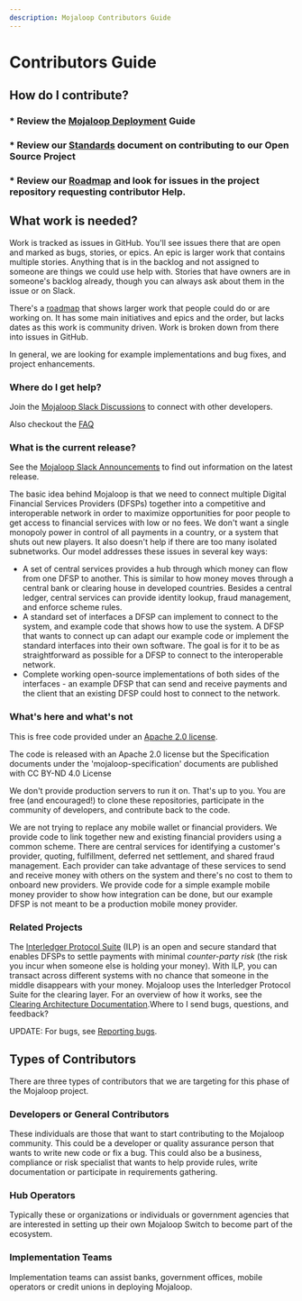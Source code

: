 ```yaml
---
description: Mojaloop Contributors Guide
---
```


# Contributors Guide

## How do I contribute?

### \* Review the [Mojaloop Deployment](mojaloop-deployment.md#mojaloop-deployment) Guide
### \* Review our [Standards](standards.md) document on contributing to our Open Source Project
### \* Review our [Roadmap](../mojaloop-roadmap.md) and look for issues in the project repository requesting contributor Help.

## What work is needed?

Work is tracked as issues in GitHub. You'll see issues there that are open and marked as bugs, stories, or epics. An epic is larger work that contains multiple stories. Anything that is in the backlog and not assigned to someone are things we could use help with. Stories that have owners are in someone's backlog already, though you can always ask about them in the issue or on Slack.

There's a [roadmap](https://github.com/mojaloop/mojaloop/blob/master/contribute/Roadmap.md) that shows larger work that people could do or are working on. It has some main initiatives and epics and the order, but lacks dates as this work is community driven. Work is broken down from there into issues in GitHub.

In general, we are looking for example implementations and bug fixes, and project enhancements.

### Where do I get help?

Join the [Mojaloop Slack Discussions](https://mojaloop-slack.herokuapp.com/) to connect with other developers.

Also checkout the [FAQ](https://github.com/mojaloop/mojaloop/blob/master/FAQ.md)

### What is the current release?

See the [Mojaloop Slack Announcements](https://mojaloop-slack.announcements) to find out information on the latest release.

The basic idea behind Mojaloop is that we need to connect multiple Digital Financial Services Providers \(DFSPs\) together into a competitive and interoperable network in order to maximize opportunities for poor people to get access to financial services with low or no fees. We don't want a single monopoly power in control of all payments in a country, or a system that shuts out new players. It also doesn't help if there are too many isolated subnetworks. Our model addresses these issues in several key ways:

* A set of central services provides a hub through which money can flow from one DFSP to another. This is similar to how money moves through a central bank or clearing house in developed countries. Besides a central ledger, central services can provide identity lookup, fraud management, and enforce scheme rules.
* A standard set of interfaces a DFSP can implement to connect to the system, and example code that shows how to use the system. A DFSP that wants to connect up can adapt our example code or implement the standard interfaces into their own software. The goal is for it to be as straightforward as possible for a DFSP to connect to the interoperable network.
* Complete working open-source implementations of both sides of the interfaces - an example DFSP that can send and receive payments and the client that an existing DFSP could host to connect to the network.

### What's here and what's not

This is free code provided under an [Apache 2.0 license](https://github.com/mojaloop/mojaloop/blob/master/LICENSE.md).

The code is released with an Apache 2.0 license but the Specification documents under the 'mojaloop-specification' documents are published with CC BY-ND 4.0 License

We don't provide production servers to run it on. That's up to you. You are free \(and encouraged!\) to clone these repositories, participate in the community of developers, and contribute back to the code.

We are not trying to replace any mobile wallet or financial providers. We provide code to link together new and existing financial providers using a common scheme. There are central services for identifying a customer's provider, quoting, fulfillment, deferred net settlement, and shared fraud management. Each provider can take advantage of these services to send and receive money with others on the system and there's no cost to them to onboard new providers. We provide code for a simple example mobile money provider to show how integration can be done, but our example DFSP is not meant to be a production mobile money provider.

### Related Projects

The [Interledger Protocol Suite](https://interledger.org/) \(ILP\) is an open and secure standard that enables DFSPs to settle payments with minimal _counter-party risk_ \(the risk you incur when someone else is holding your money\). With ILP, you can transact across different systems with no chance that someone in the middle disappears with your money. Mojaloop uses the Interledger Protocol Suite for the clearing layer. For an overview of how it works, see the [Clearing Architecture Documentation](https://github.com/mojaloop/Docs/blob/master/ILP/README.md).Where to I send bugs, questions, and feedback?

UPDATE: For bugs, see [Reporting bugs](https://github.com/mojaloop/mojaloop/blob/master/contribute/Reporting-Bugs.md).

## Types of Contributors

There are three types of contributors that we are targeting for this phase of the Mojaloop project.

### Developers or General Contributors

These individuals are those that want to start contributing to the Mojaloop community. This could be a developer or quality assurance person that wants to write new code or fix a bug. This could also be a business, compliance or risk specialist that wants to help provide rules, write documentation or participate in requirements gathering.

### Hub Operators

Typically these or organizations or individuals or government agencies that are interested in setting up their own Mojaloop Switch to become part of the ecosystem.

### Implementation Teams

Implementation teams can assist banks, government offices, mobile operators or credit unions in deploying Mojaloop.

